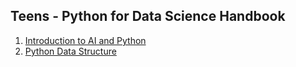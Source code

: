 ## Teens - Python for Data Science Handbook

1. [Introduction to AI and Python](lesson1/lesson1.ipynb)
2. [Python Data Structure](lesson2/lesson2.ipynb)